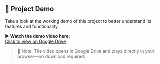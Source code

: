## 🎥 Project Demo

Take a look at the working demo of this project to better understand its features and functionality.

▶️ **Watch the demo video here:**  
[Click to view on Google Drive](https://drive.google.com/file/d/1xmhAFYI2gaf_SYwbaKhcaxXw2WIAFxYL/view?usp=sharing)

> 📌 Note: The video opens in Google Drive and plays directly in your browser—no download required.

